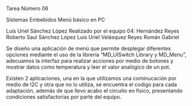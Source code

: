 Tarea Número 06

Sistemas Embebidos
Menú básico en PC

Luis Uriel Sánchez López 
Realizado por el equipo 04: Hernández Reyes Roberto Saul Sánchez López Luis Uriel Velásquez Reyes Román Gabriel

Se diseño una aplicación de menú que permite desplegar diferentes opciones mediante el uso de la librería “MD_UISwitch Library y MD_Menu”, adecuamos la interfaz para realizar acciones por medio de botones y mostrar datos como temperatura y leer el valor analógico de un pot.

Existen 2 aplicaciones, una en la que utilizamos una cominucación por medio de I2C y otra que no lo utiliza, se encuentra el codigo para cada adaptación, además de que llevo acabo el circuito en fisico, presentando condiciones satisfactorias por parte del equipo.

